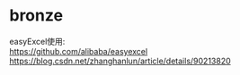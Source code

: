 # bronze
easyExcel使用:  
https://github.com/alibaba/easyexcel  
https://blog.csdn.net/zhanghanlun/article/details/90213820
